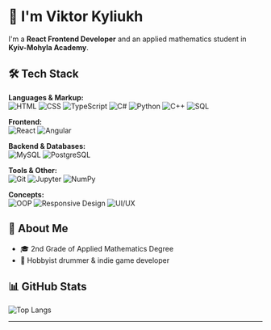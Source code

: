 # 👋 I'm Viktor Kyliukh

I'm a **React Frontend Developer** and an applied mathematics student in **Kyiv-Mohyla Academy**.

## 🛠️ Tech Stack

**Languages & Markup:**  
![HTML](https://img.shields.io/badge/HTML-E34F26?style=flat-square&logo=html5&logoColor=white)
![CSS](https://img.shields.io/badge/CSS-1572B6?style=flat-square&logo=css3&logoColor=white)
![TypeScript](https://img.shields.io/badge/TypeScript-3178C6?style=flat-square&logo=typescript&logoColor=white)
![C#](https://img.shields.io/badge/C%23-239120?style=flat-square&logo=c-sharp&logoColor=white)
![Python](https://img.shields.io/badge/Python-3776AB?style=flat-square&logo=python&logoColor=white)
![C++](https://img.shields.io/badge/C++-00599C?style=flat-square&logo=c%2B%2B&logoColor=white)
![SQL](https://img.shields.io/badge/SQL-4479A1?style=flat-square&logo=sqlite&logoColor=white)

**Frontend:**  
![React](https://img.shields.io/badge/React-61DAFB?style=flat-square&logo=react&logoColor=black)
![Angular](https://img.shields.io/badge/Angular-DD0031?style=flat-square&logo=angular&logoColor=white)

**Backend & Databases:**  
![MySQL](https://img.shields.io/badge/MySQL-4479A1?style=flat-square&logo=mysql&logoColor=white)
![PostgreSQL](https://img.shields.io/badge/PostgreSQL-336791?style=flat-square&logo=postgresql&logoColor=white)

**Tools & Other:**  
![Git](https://img.shields.io/badge/Git-F05032?style=flat-square&logo=git&logoColor=white)
![Jupyter](https://img.shields.io/badge/Jupyter-F37626?style=flat-square&logo=jupyter&logoColor=white)
![NumPy](https://img.shields.io/badge/NumPy-013243?style=flat-square&logo=numpy&logoColor=white)

**Concepts:**  
![OOP](https://img.shields.io/badge/OOP-Programming-blue?style=flat-square)
![Responsive Design](https://img.shields.io/badge/Responsive--Design-4285F4?style=flat-square&logo=googlechrome&logoColor=white)
![UI/UX](https://img.shields.io/badge/UI%2FUX-Design-FF4088?style=flat-square&logo=figma&logoColor=white)

## 🚀 About Me

- 🎓 2nd Grade of Applied Mathematics Degree  
- 🥁 Hobbyist drummer & indie game developer  

## 📊 GitHub Stats

![Top Langs](https://github-readme-stats.vercel.app/api/top-langs/?username=vkyl&layout=compact&theme=default)

---
